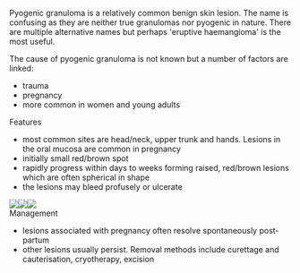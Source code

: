 Pyogenic granuloma is a relatively common benign skin lesion. The name is confusing as they are neither true granulomas nor pyogenic in nature. There are multiple alternative names but perhaps 'eruptive haemangioma' is the most useful.  
  
The cause of pyogenic granuloma is not known but a number of factors are linked:  
* trauma
* pregnancy
* more common in women and young adults

  
Features  
* most common sites are head/neck, upper trunk and hands. Lesions in the oral mucosa are common in pregnancy
* initially small red/brown spot
* rapidly progress within days to weeks forming raised, red/brown lesions which are often spherical in shape
* the lesions may bleed profusely or ulcerate

  
[![](https://d32xxyeh8kfs8k.cloudfront.net/images_Passmedicine/ddd931.jpg)](https://d32xxyeh8kfs8k.cloudfront.net/images_Passmedicine/ddd931.jpg)[![](https://d32xxyeh8kfs8k.cloudfront.net/images_Passmedicine/ddd097.jpg)](https://d32xxyeh8kfs8k.cloudfront.net/images_Passmedicine/ddd097b.jpg)[![](https://d32xxyeh8kfs8k.cloudfront.net/images_Passmedicine/ddd098.jpg)](https://d32xxyeh8kfs8k.cloudfront.net/images_Passmedicine/ddd098b.jpg)  
Management  
* lesions associated with pregnancy often resolve spontaneously post\-partum
* other lesions usually persist. Removal methods include curettage and cauterisation, cryotherapy, excision
